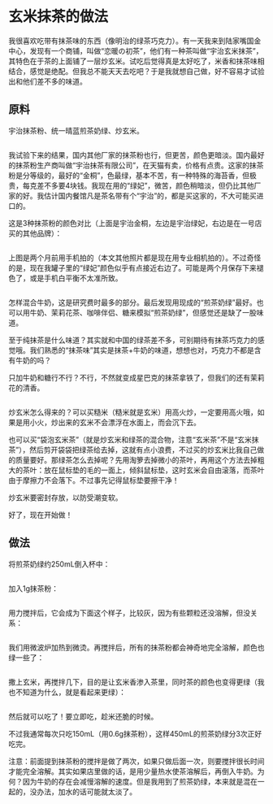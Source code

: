 玄米抹茶的做法
==============

我很喜欢吃带有抹茶味的东西（像明治的绿茶巧克力）。有一天我来到陆家嘴国金中心，发现有一个商铺，叫做“恋暖の初茶”，他们有一种茶叫做“宇治玄米抹茶”，其特色在于茶的上面铺了一层炒玄米。试吃后觉得真是太好吃了，米香和抹茶味相结合，感觉是绝配。但我总不能天天去吃吧？于是我就想自己做，好不容易才试验出和他们差不多的味道。

原料
----

宇治抹茶粉、统一晴蓝煎茶奶绿、炒玄米。

<img src="/玄米抹茶的做法-2.jpg" alt="" style="max-width: 80%; max-height: 16rem;" />

我试验下来的结果，国内其他厂家的抹茶粉也行，但更苦，颜色更暗淡。国内最好的抹茶粉生产商叫做“宇治抹茶有限公司”，在天猫有卖，价格有点贵。这家的抹茶粉是分等级的，最好的“金桐”，色最绿，基本不苦，有一种特殊的海苔香，但极贵，每克差不多要4块钱。我现在用的“绿妃”，微苦，颜色稍暗淡，但仍比其他厂家的好。我估计国内餐馆凡是茶名带有个“宇治”的，都是买这家的，不大可能买进口的。

这是3种抹茶粉的颜色对比（上面是宇治金桐，左边是宇治绿妃，右边是在一号店买的其他品牌）：

<img src="/玄米抹茶的做法-10.jpg" alt="" style="max-width: 80%; max-height: 16rem;" />

上图是两个月前用手机拍的（本文其他照片都是现在用专业相机拍的）。不过奇怪的是，现在我罐子里的“绿妃”颜色似乎有点接近右边了。可能是两个月保存下来褪色了，或是手机白平衡不太准所致。

<img src="/玄米抹茶的做法-3.jpg" alt="" style="max-width: 80%; max-height: 16rem;" />

怎样混合牛奶，这是研究费时最多的部分。最后发现用现成的“煎茶奶绿”最好。也可以用牛奶、茉莉花茶、咖啡伴侣、糖来模拟“煎茶奶绿”，但感觉还是缺了一股味道。

至于纯抹茶是什么味道？其实就和中国的绿茶差不多，可别期待有抹茶巧克力的感觉哦。我们熟悉的“抹茶味”其实是抹茶+牛奶的味道，想想也对，巧克力不都是含有牛奶的吗？

只加牛奶和糖行不行？不行，不然就变成星巴克的抹茶拿铁了，但我们的还有茉莉花的清香。

<img src="/玄米抹茶的做法-1.jpg" alt="" style="max-width: 80%; max-height: 16rem;" />

炒玄米怎么得来的？可以买糙米（糙米就是玄米）用高火炒，一定要用高火哦，如果是用小火，炒出来的玄米不会漂浮在水面上，而会沉下去。

也可以买“袋泡玄米茶”（就是炒玄米和绿茶的混合物，注意“玄米茶”不是“玄米抹茶”），然后剪开袋袋把绿茶给去掉，这就有点小浪费，不过买的炒玄米比我自己做的质量要好。那绿茶怎么去掉呢？先用淘箩去掉微小的茶叶，再用这个方法去掉粗大的茶叶：放在鼠标垫的毛的一面上，倾斜鼠标垫，这时玄米会自由滚落，而茶叶由于摩擦力不会落下。不过事先记得鼠标垫要擦干净！

炒玄米要密封存放，以防受潮变软。

好了，现在开始做！

做法
----

将煎茶奶绿约250mL倒入杯中：

<img src="/玄米抹茶的做法-4.jpg" alt="" style="max-width: 80%; max-height: 16rem;" />

加入1g抹茶粉：

<img src="/玄米抹茶的做法-5.jpg" alt="" style="max-width: 80%; max-height: 16rem;" />

用力搅拌后，它会成为下面这个样子，比较灰，因为有些颗粒还没溶解，但没关系：

<img src="/玄米抹茶的做法-6.jpg" alt="" style="max-width: 80%; max-height: 16rem;" />

我们用微波炉加热到微烫。再搅拌后，所有的抹茶粉都会神奇地完全溶解，颜色也绿一些了：

<img src="/玄米抹茶的做法-7.jpg" alt="" style="max-width: 80%; max-height: 16rem;" />

撒上玄米，再搅拌几下，目的是让玄米香渗入茶里，同时茶的颜色也变得更绿（我也不知道为什么，就是看起来更绿）：

<img src="/玄米抹茶的做法-8.jpg" alt="" style="max-width: 80%; max-height: 16rem;" />

然后就可以吃了！要立即吃，趁米还脆的时候。

不过我通常每次只吃150mL（用0.6g抹茶粉），这样450mL的煎茶奶绿分3次正好吃完。

注意：前面提到抹茶粉的搅拌是做了两次，如果只做后面一次，则要搅拌很长时间才能完全溶解。其实如果店里做的话，是用少量热水使茶溶解后，再倒入牛奶。为何？因为牛奶的存在会减慢溶解的速度。但是我用到了煎茶奶绿，本来就是混在一起的，没办法，加水的话可能就太淡了。
